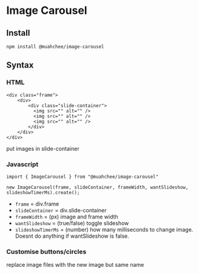 # Image Carousel

## Install

`npm install @muahchee/image-carousel`

## Syntax

### HTML

```
<div class="frame">
    <div>
        <div class="slide-container">
          <img src="" alt="" />
          <img src="" alt="" />
          <img src="" alt="" />
        </div>
    </div>
</div>

```

put images in slide-container

### Javascript

```
import { ImageCarousel } from "@muahchee/image-carousel"

new ImageCarousel(frame, slideContainer, frameWidth, wantSlideshow, slideshowTimerMs).create();

```

- `frame` = div.frame
- `slideContainer` = div.slide-container
- `frameWidth` = (px) image and frame width
- `wantSlideshow` = (true/false) toggle slideshow
- `slideshowTimerMs` = (number) how many milliseconds to change image. Doesnt do anything if wantSlideshow is false.

### Customise buttons/circles

replace image files with the new image but same name


